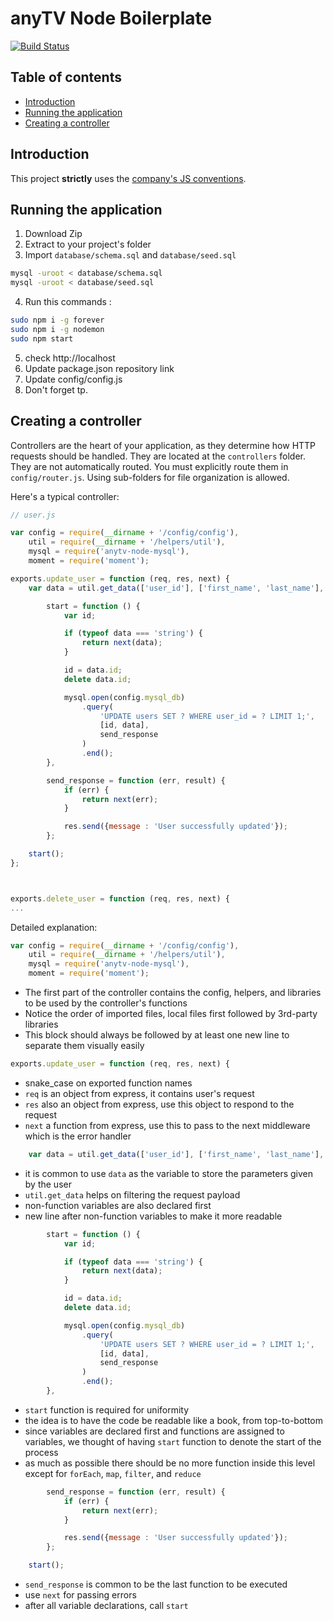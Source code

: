 anyTV Node Boilerplate
=====

[![Build Status](https://travis-ci.org/anyTV/anytv-node-boilerplate.svg?branch=master)](https://travis-ci.org/anyTV/anytv-node-boilerplate)

Table of contents
-----
- [Introduction](#introduction)
- [Running the application](#running-the-application)
- [Creating a controller](#creating-a-controller)

Introduction
-----
This project **strictly** uses the [company's JS conventions](https://github.com/anyTV/JS-conventions).

Running the application
-----

1. Download Zip
2. Extract to your project's folder
3. Import `database/schema.sql` and `database/seed.sql`
  ```sh
  mysql -uroot < database/schema.sql
  mysql -uroot < database/seed.sql
  ```

4. Run this commands :
  ```sh
  sudo npm i -g forever
  sudo npm i -g nodemon
  sudo npm start
  ```

5. check http://localhost
6. Update package.json repository link
7. Update config/config.js
8. Don't forget tp.


Creating a controller
-----

Controllers are the heart of your application, as they determine how HTTP requests should be handled. They are located at the `controllers` folder. They are not automatically routed. You must explicitly route them in `config/router.js`. Using sub-folders for file organization is allowed.

Here's a typical controller:

```javascript
// user.js

var config = require(__dirname + '/config/config'),
	util = require(__dirname + '/helpers/util'),
	mysql = require('anytv-node-mysql'),
	moment = require('moment');

exports.update_user = function (req, res, next) {
	var data = util.get_data(['user_id'], ['first_name', 'last_name'], req.body),

		start = function () {
			var id;

			if (typeof data === 'string') {
				return next(data);
			}

			id = data.id;
			delete data.id;

			mysql.open(config.mysql_db)
				.query(
					'UPDATE users SET ? WHERE user_id = ? LIMIT 1;',
					[id, data],
					send_response
				)
				.end();
		},

		send_response = function (err, result) {
			if (err) {
				return next(err);
			}

			res.send({message : 'User successfully updated'});
		};

	start();
};



exports.delete_user = function (req, res, next) {
...
```

Detailed explanation:

```javascript
var config = require(__dirname + '/config/config'),
	util = require(__dirname + '/helpers/util'),
	mysql = require('anytv-node-mysql'),
	moment = require('moment');

```

- The first part of the controller contains the config, helpers, and libraries to be used by the controller's functions
- Notice the order of imported files, local files first followed by 3rd-party libraries
- This block should always be followed by at least one new line to separate them visually easily



```javascript
exports.update_user = function (req, res, next) {
```

- snake_case on exported function names
- `req` is an object from express, it contains user's request
- `res` also an object from express, use this object to respond to the request
- `next` a function from express, use this to pass to the next middleware which is the error handler

```javascript
	var data = util.get_data(['user_id'], ['first_name', 'last_name'], req.body),
```

- it is common to use `data` as the variable to store the parameters given by the user
- `util.get_data` helps on filtering the request payload
- non-function variables are also declared first
- new line after non-function variables to make it more readable

```javascript
		start = function () {
			var id;

			if (typeof data === 'string') {
				return next(data);
			}

			id = data.id;
			delete data.id;

			mysql.open(config.mysql_db)
				.query(
					'UPDATE users SET ? WHERE user_id = ? LIMIT 1;',
					[id, data],
					send_response
				)
				.end();
		},
```

- `start` function is required for uniformity
- the idea is to have the code be readable like a book, from top-to-bottom
- since variables are declared first and functions are assigned to variables, we thought of having `start` function to denote the start of the process
- as much as possible there should be no more function inside this level except for `forEach`, `map`, `filter`, and `reduce`

```javascript
		send_response = function (err, result) {
			if (err) {
				return next(err);
			}

			res.send({message : 'User successfully updated'});
		};

	start();
```

- `send_response` is common to be the last function to be executed
- use `next` for passing errors
- after all variable declarations, call `start`
